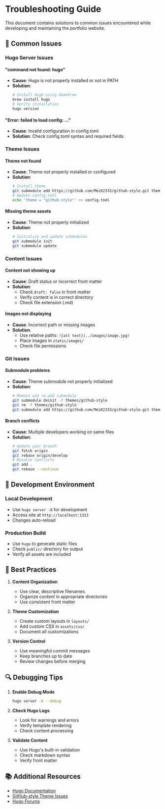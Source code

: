 # Troubleshooting Guide

This document contains solutions to common issues encountered while developing and maintaining the portfolio website.

## 🚨 Common Issues

### Hugo Server Issues

#### "command not found: hugo"
- **Cause**: Hugo is not properly installed or not in PATH
- **Solution**: 
  ```bash
  # Install Hugo using Homebrew
  brew install hugo
  # Verify installation
  hugo version
  ```

#### "Error: failed to load config: ..."
- **Cause**: Invalid configuration in config.toml
- **Solution**: Check config.toml syntax and required fields

### Theme Issues

#### Theme not found
- **Cause**: Theme not properly installed or configured
- **Solution**:
  ```bash
  # Install theme
  git submodule add https://github.com/MeiK2333/github-style.git themes/github-style
  # Update config.toml
  echo 'theme = "github-style"' >> config.toml
  ```

#### Missing theme assets
- **Cause**: Theme not properly initialized
- **Solution**:
  ```bash
  # Initialize and update submodules
  git submodule init
  git submodule update
  ```

### Content Issues

#### Content not showing up
- **Cause**: Draft status or incorrect front matter
- **Solution**: 
  - Check `draft: false` in front matter
  - Verify content is in correct directory
  - Check file extension (.md)

#### Images not displaying
- **Cause**: Incorrect path or missing images
- **Solution**:
  - Use relative paths: `![alt text](../images/image.jpg)`
  - Place images in `static/images/`
  - Check file permissions

### Git Issues

#### Submodule problems
- **Cause**: Theme submodule not properly initialized
- **Solution**:
  ```bash
  # Remove and re-add submodule
  git submodule deinit -f themes/github-style
  git rm -f themes/github-style
  git submodule add https://github.com/MeiK2333/github-style.git themes/github-style
  ```

#### Branch conflicts
- **Cause**: Multiple developers working on same files
- **Solution**:
  ```bash
  # Update your branch
  git fetch origin
  git rebase origin/develop
  # Resolve conflicts
  git add .
  git rebase --continue
  ```

## 🔧 Development Environment

### Local Development
- Use `hugo server -D` for development
- Access site at `http://localhost:1313`
- Changes auto-reload

### Production Build
- Use `hugo` to generate static files
- Check `public/` directory for output
- Verify all assets are included

## 📝 Best Practices

1. **Content Organization**
   - Use clear, descriptive filenames
   - Organize content in appropriate directories
   - Use consistent front matter

2. **Theme Customization**
   - Create custom layouts in `layouts/`
   - Add custom CSS in `assets/css/`
   - Document all customizations

3. **Version Control**
   - Use meaningful commit messages
   - Keep branches up to date
   - Review changes before merging

## 🔍 Debugging Tips

1. **Enable Debug Mode**
   ```bash
   hugo server -D --debug
   ```

2. **Check Hugo Logs**
   - Look for warnings and errors
   - Verify template rendering
   - Check content processing

3. **Validate Content**
   - Use Hugo's built-in validation
   - Check markdown syntax
   - Verify front matter

## 📚 Additional Resources

- [Hugo Documentation](https://gohugo.io/documentation/)
- [GitHub-style Theme Issues](https://github.com/MeiK2333/github-style/issues)
- [Hugo Forums](https://discourse.gohugo.io/) 